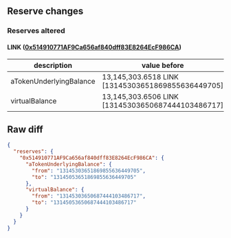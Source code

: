 ## Reserve changes

### Reserves altered

#### LINK ([0x514910771AF9Ca656af840dff83E8264EcF986CA](https://etherscan.io/address/0x514910771AF9Ca656af840dff83E8264EcF986CA))

| description | value before | value after |
| --- | --- | --- |
| aTokenUnderlyingBalance | 13,145,303.6518 LINK [13145303651869855636449705] | 13,145,053.6518 LINK [13145053651869855636449705] |
| virtualBalance | 13,145,303.6506 LINK [13145303650687444103486717] | 13,145,053.6506 LINK [13145053650687444103486717] |


## Raw diff

```json
{
  "reserves": {
    "0x514910771AF9Ca656af840dff83E8264EcF986CA": {
      "aTokenUnderlyingBalance": {
        "from": "13145303651869855636449705",
        "to": "13145053651869855636449705"
      },
      "virtualBalance": {
        "from": "13145303650687444103486717",
        "to": "13145053650687444103486717"
      }
    }
  }
}
```